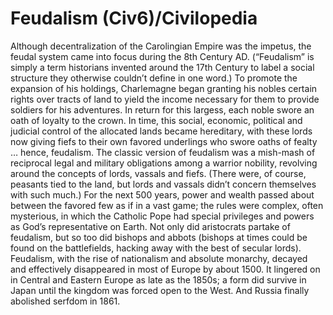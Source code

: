 # Feudalism (Civ6)/Civilopedia

Although decentralization of the Carolingian Empire was the impetus, the feudal system came into focus during the 8th Century AD. (“Feudalism” is simply a term historians invented around the 17th Century to label a social structure they otherwise couldn’t define in one word.) To promote the expansion of his holdings, Charlemagne began granting his nobles certain rights over tracts of land to yield the income necessary for them to provide soldiers for his adventures. In return for this largess, each noble swore an oath of loyalty to the crown. In time, this social, economic, political and judicial control of the allocated lands became hereditary, with these lords now giving fiefs to their own favored underlings who swore oaths of fealty … hence, feudalism.
The classic version of feudalism was a mish-mash of reciprocal legal and military obligations among a warrior nobility, revolving around the concepts of lords, vassals and fiefs. (There were, of course, peasants tied to the land, but lords and vassals didn’t concern themselves with such much.) For the next 500 years, power and wealth passed about between the favored few as if in a vast game; the rules were complex, often mysterious, in which the Catholic Pope had special privileges and powers as God’s representative on Earth. Not only did aristocrats partake of feudalism, but so too did bishops and abbots (bishops at times could be found on the battlefields, hacking away with the best of secular lords).
Feudalism, with the rise of nationalism and absolute monarchy, decayed and effectively disappeared in most of Europe by about 1500. It lingered on in Central and Eastern Europe as late as the 1850s; a form did survive in Japan until the kingdom was forced open to the West. And Russia finally abolished serfdom in 1861.